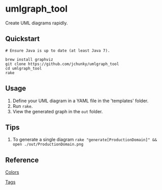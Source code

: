 # umlgraph_tool

Create UML diagrams rapidly.

## Quickstart

    # Ensure Java is up to date (at least Java 7).

    brew install graphviz
    git clone https://github.com/jchunky/umlgraph_tool
    cd umlgraph_tool
    rake

## Usage

1. Define your UML diagram in a YAML file in the 'templates' folder.
2. Run `rake`.
3. View the generated graph in the `out` folder.

## Tips

1. To generate a single diagram `rake "generate[ProductionDomain]" && open ./out/ProductionDomain.png`

## Reference

[Colors](http://www.graphviz.org/doc/info/colors.html)

[Tags](http://www.umlgraph.org/doc/cd-model.html)
